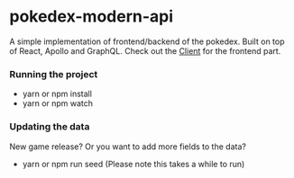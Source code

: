 # pokedex-modern-api

A simple implementation of frontend/backend of the pokedex. Built on top of React, Apollo and GraphQL. Check out the [Client](https://github.com/fernandofleury/pokedex-modern-client) for the frontend part.

### Running the project

- yarn or npm install
- yarn or npm watch

### Updating the data
New game release? Or you want to add more fields to the data?

- yarn or npm run seed (Please note this takes a while to run)
